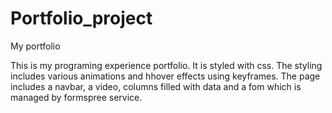 # Portfolio_project
My portfolio

This is my programing experience portfolio. It is styled with css. The styling includes various animations and hhover effects using keyframes. The page includes a navbar, a video, columns filled with data and a fom which is managed by formspree service. 
